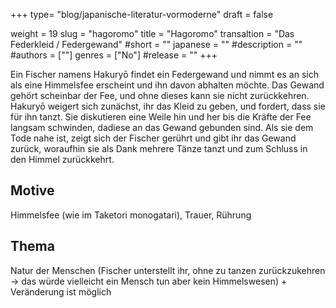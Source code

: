 +++
type= "blog/japanische-literatur-vormoderne"
draft = false

weight = 19
slug = "hagoromo"
title = "Hagoromo"
transaltion = "Das Federkleid / Federgewand"
#short = ""
japanese = ""
#description = ""
#authors = [""]
genres = ["No"]
#release = ""
+++

Ein Fischer namens Hakuryō findet ein Federgewand und nimmt es an sich als eine Himmelsfee
erscheint und ihn davon abhalten möchte. Das Gewand gehört scheinbar der Fee, und ohne dieses
kann sie nicht zurückkehren. Hakuryō weigert sich zunächst, ihr das Kleid zu geben, und fordert, dass
sie für ihn tanzt. Sie diskutieren eine Weile hin und her bis die Kräfte der Fee langsam schwinden, dadiese an das Gewand gebunden sind. Als sie dem Tode nahe ist, zeigt sich der Fischer gerührt und
gibt ihr das Gewand zurück, woraufhin sie als Dank mehrere Tänze tanzt und zum Schluss in den
Himmel zurückkehrt.

## Motive

Himmelsfee (wie im Taketori monogatari), Trauer, Rührung

## Thema

Natur der Menschen (Fischer unterstellt ihr, ohne zu tanzen zurückzukehren -> das würde vielleicht ein Mensch tun aber kein Himmelswesen) + Veränderung ist möglich
